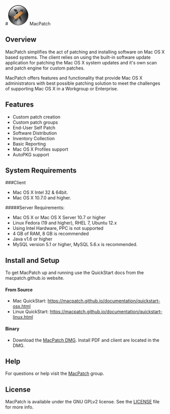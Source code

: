 #![MPLogo](Images/MPLogo_64x64.png "MPLogo") MacPatch

## Overview
MacPatch simplifies the act of patching and installing software on Mac OS X based systems. The client relies on using the built-in software update application for patching the Mac OS X system updates and it's own scan and patch engine for custom patches. 

MacPatch offers features and functionality that provide Mac OS X administrators with best possible patching solution to meet the challenges of supporting Mac OS X in a Workgroup or Enterprise.

## Features

* Custom patch creation
* Custom patch groups
* End-User Self Patch
* Software Distribution
* Inventory Collection
* Basic Reporting
* Mac OS X Profiles support
* AutoPKG support

## System Requirements

###Client
* Mac OS X Intel 32 & 64bit.  
* Mac OS X 10.7.0 and higher.

#####Server Requirements:
* Mac OS X or Mac OS X Server 10.7 or higher 
* Linux Fedora (19 and higher), RHEL 7, Ubuntu 12.x
* Using Intel Hardware, PPC is not supported
* 4 GB of RAM, 8 GB is recommended
* Java v1.6 or higher
* MySQL version 5.1 or higher, MySQL 5.6.x is recommended.

## Install and Setup
To get MacPatch up and running use the QuickStart docs from the macpatch.github.io website.

#### From Source
* Mac QuickStart: https://macpatch.github.io/documentation/quickstart-osx.html
* Linux QuickStart: https://macpatch.github.io/documentation/quickstart-linux.html

#### Binary
* Download the [MacPatch DMG](https://github.com/SMSG-MAC-DEV/MacPatch/releases/latest). Install PDF and client are located in the DMG.

## Help
For questions or help visit the [MacPatch](https://groups.google.com/d/forum/macpatch) group.

## License

MacPatch is available under the GNU GPLv2 license. See the [LICENSE](LICENSE "License") file for more info.
